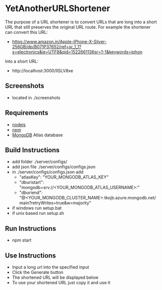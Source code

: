# YetAnotherURLShortener
The purpose of a URL shortener is to convert URLs that are long into a short URL that still preserves the original URL route. For example the shortener can convert this URL: 
- https://www.amazon.in/Apple-iPhone-X-Silver-256GB/dp/B071P37652/ref=sr_1_1?s=electronics&ie=UTF8&qid=1522661136sr=1-1&keywords=iphon

Into a short URL:
- http://localhost:3000/lISLV8xe

## Screenshots
- located in ./screenshots

## Requirements
- [nodejs](https://nodejs.org/en/)
- [npm](https://www.npmjs.com/)
- [MongoDB](https://www.mongodb.com/) Atlas database

## Build Instructions
- add folder ./server/configs/
- add json file ./server/configs/configs.json
- in ./server/configs/configs.json add
  - "atlasKey": "YOUR_MONGODB_ATLAS_KEY"
  - "dburistart": "mongodb+srv://<YOUR_MONGODB_ATLAS_USERNAME>:"
  - "dburiend": "@<YOUR_MONGODB_CLUSTER_NAME>.tkojb.azure.mongodb.net/main?retryWrites=true&w=majority"
- if windows run setup.bat
- if unix based run setup.sh

## Run Instructions
- npm start

## Use Instructions
- Input a long url into the specified input
- Click the Generate button
- The shortened URL will be displayed below
- To use your shortened URL just copy it and use it 
